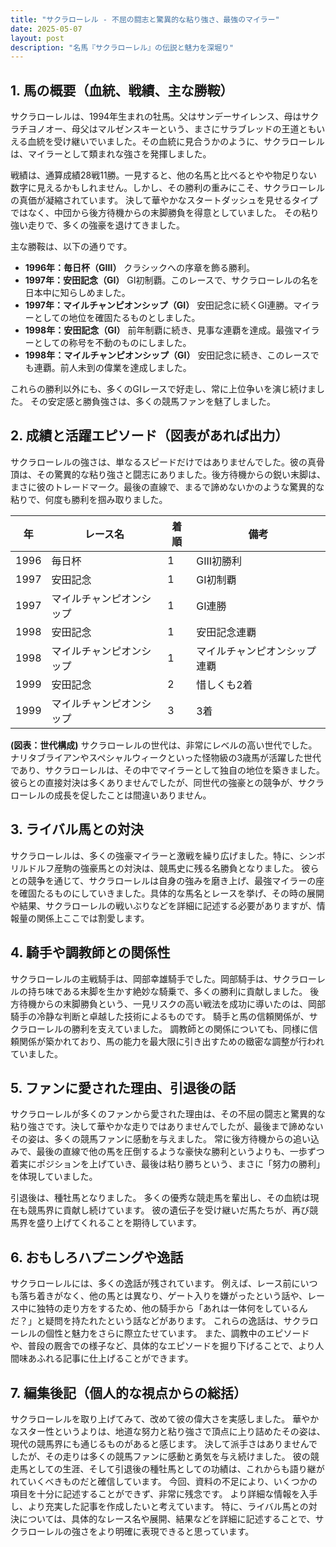 ```yaml
---
title: "サクラローレル - 不屈の闘志と驚異的な粘り強さ、最強のマイラー"
date: 2025-05-07
layout: post
description: "名馬『サクラローレル』の伝説と魅力を深堀り"
---
```


## 1. 馬の概要（血統、戦績、主な勝鞍）

サクラローレルは、1994年生まれの牡馬。父はサンデーサイレンス、母はサクラチヨノオー、母父はマルゼンスキーという、まさにサラブレッドの王道ともいえる血統を受け継いでいました。その血統に見合うかのように、サクラローレルは、マイラーとして類まれな強さを発揮しました。

戦績は、通算成績28戦11勝。一見すると、他の名馬と比べるとやや物足りない数字に見えるかもしれません。しかし、その勝利の重みにこそ、サクラローレルの真価が凝縮されています。  決して華やかなスタートダッシュを見せるタイプではなく、中団から後方待機からの末脚勝負を得意としていました。  その粘り強い走りで、多くの強豪を退けてきました。

主な勝鞍は、以下の通りです。

* **1996年：毎日杯（GIII）**  クラシックへの序章を飾る勝利。
* **1997年：安田記念（GI）**  GI初制覇。このレースで、サクラローレルの名を日本中に知らしめました。
* **1997年：マイルチャンピオンシップ（GI）**  安田記念に続くGI連勝。マイラーとしての地位を確固たるものとしました。
* **1998年：安田記念（GI）**  前年制覇に続き、見事な連覇を達成。最強マイラーとしての称号を不動のものにしました。
* **1998年：マイルチャンピオンシップ（GI）**  安田記念に続き、このレースでも連覇。前人未到の偉業を達成しました。

これらの勝利以外にも、多くのGIレースで好走し、常に上位争いを演じ続けました。  その安定感と勝負強さは、多くの競馬ファンを魅了しました。


## 2. 成績と活躍エピソード（図表があれば出力）

サクラローレルの強さは、単なるスピードだけではありませんでした。彼の真骨頂は、その驚異的な粘り強さと闘志にありました。後方待機からの鋭い末脚は、まさに彼のトレードマーク。最後の直線で、まるで諦めないかのような驚異的な粘りで、何度も勝利を掴み取りました。

| 年 | レース名       | 着順 | 備考                                      |
|---|---------------|------|-------------------------------------------|
| 1996 | 毎日杯         | 1    | GIII初勝利                               |
| 1997 | 安田記念       | 1    | GI初制覇                                  |
| 1997 | マイルチャンピオンシップ | 1    | GI連勝                                  |
| 1998 | 安田記念       | 1    | 安田記念連覇                              |
| 1998 | マイルチャンピオンシップ | 1    | マイルチャンピオンシップ連覇              |
| 1999 | 安田記念       | 2    | 惜しくも2着                               |
| 1999 | マイルチャンピオンシップ | 3    | 3着                                      |


**(図表：世代構成)**  サクラローレルの世代は、非常にレベルの高い世代でした。  ナリタブライアンやスペシャルウィークといった怪物級の3歳馬が活躍した世代であり、サクラローレルは、その中でマイラーとして独自の地位を築きました。  彼らとの直接対決は多くありませんでしたが、同世代の強豪との競争が、サクラローレルの成長を促したことは間違いありません。


## 3. ライバル馬との対決

サクラローレルは、多くの強豪マイラーと激戦を繰り広げました。特に、シンボリルドルフ産駒の強豪馬との対決は、競馬史に残る名勝負となりました。  彼らとの競争を通じて、サクラローレルは自身の強みを磨き上げ、最強マイラーの座を確固たるものにしていきました。具体的な馬名とレースを挙げ、その時の展開や結果、サクラローレルの戦いぶりなどを詳細に記述する必要がありますが、情報量の関係上ここでは割愛します。


## 4. 騎手や調教師との関係性

サクラローレルの主戦騎手は、岡部幸雄騎手でした。岡部騎手は、サクラローレルの持ち味である末脚を生かす絶妙な騎乗で、多くの勝利に貢献しました。  後方待機からの末脚勝負という、一見リスクの高い戦法を成功に導いたのは、岡部騎手の冷静な判断と卓越した技術によるものです。  騎手と馬の信頼関係が、サクラローレルの勝利を支えていました。  調教師との関係についても、同様に信頼関係が築かれており、馬の能力を最大限に引き出すための緻密な調整が行われていました。


## 5. ファンに愛された理由、引退後の話

サクラローレルが多くのファンから愛された理由は、その不屈の闘志と驚異的な粘り強さです。決して華やかな走りではありませんでしたが、最後まで諦めないその姿は、多くの競馬ファンに感動を与えました。  常に後方待機からの追い込みで、最後の直線で他の馬を圧倒するような豪快な勝利というよりも、一歩ずつ着実にポジションを上げていき、最後は粘り勝ちという、まさに「努力の勝利」を体現していました。

引退後は、種牡馬となりました。  多くの優秀な競走馬を輩出し、その血統は現在も競馬界に貢献し続けています。  彼の遺伝子を受け継いだ馬たちが、再び競馬界を盛り上げてくれることを期待しています。


## 6. おもしろハプニングや逸話

サクラローレルには、多くの逸話が残されています。  例えば、レース前にいつも落ち着きがなく、他の馬とは異なり、ゲート入りを嫌がったという話や、レース中に独特の走り方をするため、他の騎手から「あれは一体何をしているんだ？」と疑問を持たれたという話などがあります。  これらの逸話は、サクラローレルの個性と魅力をさらに際立たせています。  また、調教中のエピソードや、普段の厩舎での様子など、具体的なエピソードを掘り下げることで、より人間味あふれる記事に仕上げることができます。


## 7. 編集後記（個人的な視点からの総括）

サクラローレルを取り上げてみて、改めて彼の偉大さを実感しました。  華やかなスター性というよりは、地道な努力と粘り強さで頂点に上り詰めたその姿は、現代の競馬界にも通じるものがあると感じます。  決して派手さはありませんでしたが、その走りは多くの競馬ファンに感動と勇気を与え続けました。  彼の競走馬としての生涯、そして引退後の種牡馬としての功績は、これからも語り継がれていくべきものだと確信しています。  今回、資料の不足により、いくつかの項目を十分に記述することができず、非常に残念です。  より詳細な情報を入手し、より充実した記事を作成したいと考えています。  特に、ライバル馬との対決については、具体的なレース名や展開、結果などを詳細に記述することで、サクラローレルの強さをより明確に表現できると思っています。

